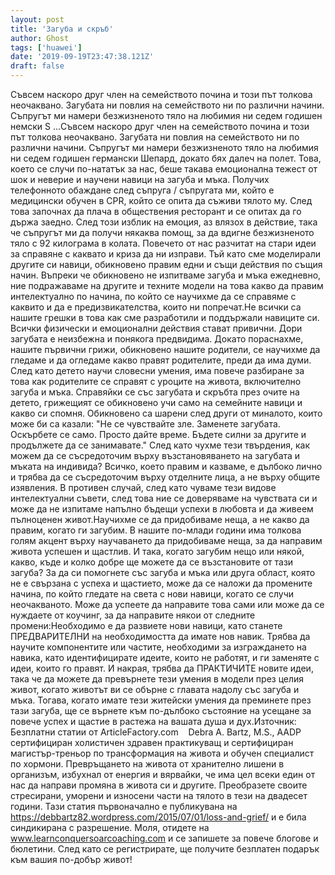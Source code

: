 ```yaml
---
layout: post
title: 'Загуба и скръб'
author: Ghost
tags: ['huawei']
date: '2019-09-19T23:47:38.121Z'
draft: false
---
```


Съвсем наскоро друг член на семейството почина и този път толкова неочаквано. Загубата ни повлия на семейството ни по различни начини. Съпругът ми намери безжизненото тяло на любимия ни седем годишен немски S ...Съвсем наскоро друг член на семейството почина и този път толкова неочаквано. Загубата ни повлия на семейството ни по различни начини. Съпругът ми намери безжизненото тяло на любимия ни седем годишен германски Шепард, докато бях далеч на полет. Това, което се случи по-нататък за нас, беше такава емоционална тежест от шок и неверие и научени навици на загуба и мъка. Получих телефонното обаждане след съпруга / съпругата ми, който е медицински обучен в CPR, който се опита да съживи тялото му. След това започнах да плача в обществения ресторант и се опитах да го държа заедно. След този изблик на емоция, аз влязох в действие, така че съпругът ми да получи някаква помощ, за да вдигне безжизненото тяло с 92 килограма в колата. Повечето от нас разчитат на стари идеи за справяне с каквато и криза да ни изправи. Тъй като сме моделирали другите си навици, обикновено правим едни и същи действия по същия начин. Въпреки че обикновено не изпитваме загуба и мъка ежедневно, ние подражаваме на другите и техните модели на това какво да правим интелектуално по начина, по който се научихме да се справяме с каквито и да е предизвикателства, които ни попречат.Не всички са нашите грешки в това как сме разработили и поддържали навиците си. Всички физически и емоционални действия стават привични. Дори загубата е неизбежна и понякога предвидима. Докато пораснахме, нашите първични грижи, обикновено нашите родители, се научихме да гледаме и да огледаме какво правят родителите, преди да има думи. След като детето научи словесни умения, има повече разбиране за това как родителите се справят с уроците на живота, включително загуба и мъка. Справяйки се със загубата и скръбта през очите на детето, грижещият се обикновено учи само на семейните навици и какво си спомня. Обикновено са шарени след други от миналото, които може би са казали: "Не се чувствайте зле. Заменете загубата. Оскърбете се само. Просто дайте време. Бъдете силни за другите и продължете да се занимавате." След като чухме тези твърдения, как можем да се съсредоточим върху възстановяването на загубата и мъката на индивида? Всичко, което правим и казваме, е дълбоко лично и трябва да се съсредоточим върху отделните лица, а не върху общите изявления. В противен случай, след като чуваме тези видове интелектуални съвети, след това ние се доверяваме на чувствата си и може да не изпитаме напълно бъдещи успехи в любовта и да живеем пълноценен живот.Научихме се да придобиваме неща, а не какво да правим, когато ги загубим. В нашите по-млади години има толкова голям акцент върху научаването да придобиваме неща, за да направим живота успешен и щастлив. И така, когато загубим нещо или някой, какво, къде и колко добре ще можете да се възстановите от тази загуба? За да си помогнете със загуба и мъка или друга област, която не е свързана с успеха и щастието, може да се наложи да промените начина, по който гледате на света с нови навици, когато се случи неочакваното. Може да успеете да направите това сами или може да се нуждаете от коучинг, за да направите някои от следните промени:Необходимо е да развиете нови навици, като станете ПРЕДВАРИТЕЛНИ на необходимостта да имате нов навик. Трябва да научите компонентите или частите, необходими за изграждането на навика, като идентифицирате идеите, които не работят, и ги заменяте с идеи, които го правят. И накрая, трябва да ПРАКТИЧИТЕ новите идеи, така че да можете да превърнете тези умения в модели през целия живот, когато животът ви се обърне с главата надолу със загуба и мъка. Тогава, когато имате тези житейски умения да преминете през тази загуба, ще се върнете към по-дълбоко състояние на усещане за повече успех и щастие в растежа на вашата душа и дух.Източник: Безплатни статии от ArticleFactory.com    Debra A. Bartz, M.S., AADP сертифициран холистичен здравен практикуващ и сертифициран магистър-треньор по трансформация на живота и обучен специалист по хормони. Превръщането на живота от хранително лишени в организъм, избухнал от енергия и вярвайки, че има цел всеки един от нас да направи промяна в живота си и другите. Преобразете своите стресирани, уморени и износени части на тялото в тези на двадесет години. Тази статия първоначално е публикувана на https://debbartz82.wordpress.com/2015/07/01/loss-and-grief/ и е била синдикирана с разрешение. Моля, отидете на www.learnconquersoarcoaching.com и се запишете за повече блогове и бюлетини. След като се регистрирате, ще получите безплатен подарък към вашия по-добър живот!

